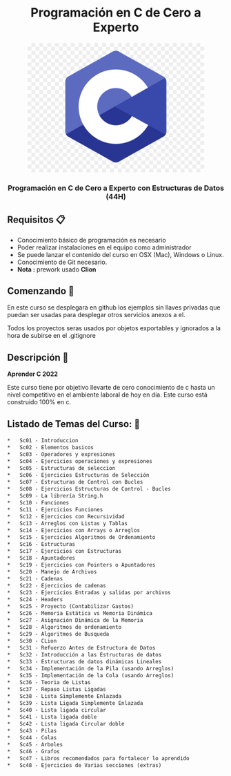 <div align="center">
  <h1>Programación en C de Cero a Experto</h1>
  <img src="./assets/c-logo.jpg" alt="c logo" height="300px">
  <h3 style="font-weight:bold;" >Programación en C de Cero a Experto con Estructuras de Datos (44H)</h3>
  <h5></h5>
</div>

## Requisitos :clipboard:
* Conocimiento básico de programación es necesario
* Poder realizar instalaciones en el equipo como administrador
* Se puede lanzar el contenido del curso en OSX (Mac), Windows o Linux.
* Conocimiento de Git necesario.
* **Nota :** prework usado **Clion**

## Comenzando 🚀

<p>En este curso se desplegara en github los ejemplos sin llaves privadas que puedan ser usadas para desplegar otros servicios anexos a el.</p>
<p>Todos los proyectos seras usados por objetos exportables y ignorados a la hora de subirse en el .gitignore </p>

## Descripción :notebook:

**Aprender C 2022**
<p>Este curso tiene por objetivo llevarte de cero conocimiento de c hasta un nivel competitivo en el ambiente laboral de hoy en día. Este curso está construido 100% en c.</p>


## Listado de Temas del Curso: 💯

    *   Sc01 - Introduccion
    *   Sc02 - Elementos basicos
    *   Sc03 - Operadores y expresiones
    *   Sc04 - Ejercicios operaciones y expresiones
    *   Sc05 - Estructuras de seleccion
    *   Sc06 - Ejercicios Estructuras de Selección
    *   Sc07 - Estructuras de Control con Bucles
    *   Sc08 - Ejercicios Estructuras de Control - Bucles
    *   Sc09 - La librería String.h
    *   Sc10 - Funciones
    *   Sc11 - Ejercicios Funciones
    *   Sc12 - Ejercicios con Recursividad
    *   Sc13 - Arreglos con Listas y Tablas
    *   Sc14 - Ejercicios con Arrays o Arreglos
    *   Sc15 - Ejercicios Algoritmos de Ordenamiento
    *   Sc16 - Estructuras
    *   Sc17 - Ejercicios con Estructuras
    *   Sc18 - Apuntadores
    *   Sc19 - Ejercicios con Pointers o Apuntadores  
    *   Sc20 - Manejo de Archivos
    *   Sc21 - Cadenas
    *   Sc22 - Ejercicios de cadenas
    *   Sc23 - Ejercicios Entradas y salidas por archivos
    *   Sc24 - Headers
    *   Sc25 - Proyecto (Contabilizar Gastos)
    *   Sc26 - Memoria Estática vs Memoria Dinámica
    *   Sc27 - Asignación Dinámica de la Memoria
    *   Sc28 - Algoritmos de ordenamiento
    *   Sc29 - Algoritmos de Busqueda
    *   Sc30 - CLion
    *   Sc31 - Refuerzo Antes de Estructura de Datos
    *   Sc32 - Introducción a las Estructuras de datos
    *   Sc33 - Estructuras de datos dinámicas Lineales
    *   Sc34 - Implementación de la Pila (usando Arreglos)
    *   Sc35 - Implementación de la Cola (usando Arreglos)
    *   Sc36 - Teoria de Listas
    *   Sc37 - Repaso Listas Ligadas
    *   Sc38 - Lista Simplemente Enlazada
    *   Sc39 - Lista Ligada Simplemente Enlazada
    *   Sc40 - Lista ligada circular
    *   Sc41 - Lista ligada doble
    *   Sc42 - Lista ligada Circular doble
    *   Sc43 - Pilas
    *   Sc44 - Colas
    *   Sc45 - Arboles
    *   Sc46 - Grafos
    *   Sc47 - Libros recomendados para fortalecer lo aprendido
    *   Sc48 - Ejercicios de Varias secciones (extras)
     